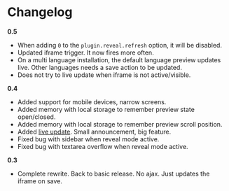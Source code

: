 # Changelog

**0.5**

- When adding `0` to the `plugin.reveal.refresh` option, it will be disabled.
- Updated iframe trigger. It now fires more often.
- On a multi language installation, the default language preview updates live. Other languages needs a save action to be updated.
- Does not try to live update when iframe is not active/visible.

**0.4**

- Added support for mobile devices, narrow screens.
- Added memory with local storage to remember preview state open/closed.
- Added memory with local storage to remember preview scroll position.
- Added [live update](docs/engine.md). Small announcement, big feature.
- Fixed bug with sidebar when reveal mode active.
- Fixed bug with textarea overflow when reveal mode active.

**0.3**

- Complete rewrite. Back to basic release. No ajax. Just updates the iframe on save.